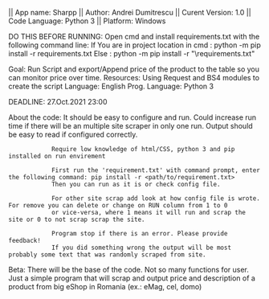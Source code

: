 || App name: Sharpp
|| Author: Andrei Dumitrescu
|| Curent Version: 1.0
|| Code Language: Python 3
|| Platform: Windows

DO THIS BEFORE RUNNING: 
	Open cmd and install requirements.txt with the following command line: 
	If You are in project location in cmd :	python -m pip install -r requirements.txt
	Else :				python -m pip install -r "<path>\requirements.txt"

Goal: Run Script and export/Append price of the product to the table so you can monitor price over time.
Resources: Using Request and BS4 modules to create the script
Language: English
Prog. Language: Python 3

DEADLINE: 27.Oct.2021 23:00


About the code: It should be easy to configure and run. Could increase run time if there will be
				an multiple site scraper in only one run. Output should be easy to read if configured correctly.
				
				Require low knowledge of html/CSS, python 3 and pip installed on run envirement
				
				First run the 'requirement.txt' with command prompt, enter the following command: pip install -r <path/to/requirement.txt>
				Then you can run as it is or check config file.
				
				For other site scrap add look at how config file is wrote. For remove you can delete or change on RUN column from 1 to 0
				or vice-versa, where 1 means it will run and scrap the site or 0 to not scrap scrap the site.
				
				Program stop if there is an error. Please provide feedback!
				If you did something wrong the output will be most probably some text that was randomly scraped from site.
				
Beta: 	There will be the base of the code. Not so many functions for user. Just a simple program that will scrap and output price and
		description of a product from big eShop in Romania (ex.: eMag, cel, domo)
